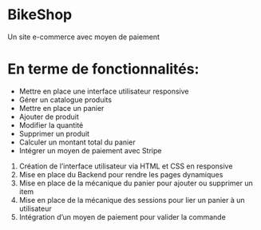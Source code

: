 # BikeShop

Un site e-commerce avec moyen de paiement

# En terme de fonctionnalités:

- Mettre en place une interface utilisateur responsive
- Gérer un catalogue produits
- Mettre en place un panier
- Ajouter de produit
- Modifier la quantité
- Supprimer un produit
- Calculer un montant total du panier
- Intégrer un moyen de paiement avec Stripe

1. Création de l’interface utilisateur via HTML et CSS en responsive
2. Mise en place du Backend pour rendre les pages dynamiques
3. Mise en place de la mécanique du panier pour ajouter ou supprimer un item
4. Mise en place de la mécanique des sessions pour lier un panier à un utilisateur
5. Intégration d’un moyen de paiement pour valider la commande
